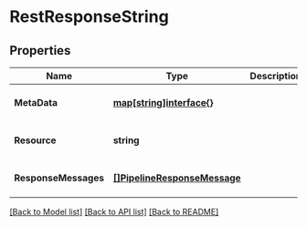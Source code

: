 # RestResponseString

## Properties
Name | Type | Description | Notes
------------ | ------------- | ------------- | -------------
**MetaData** | [**map[string]interface{}**](interface{}.md) |  | [optional] [default to null]
**Resource** | **string** |  | [optional] [default to null]
**ResponseMessages** | [**[]PipelineResponseMessage**](PipelineResponseMessage.md) |  | [optional] [default to null]

[[Back to Model list]](../README.md#documentation-for-models) [[Back to API list]](../README.md#documentation-for-api-endpoints) [[Back to README]](../README.md)

